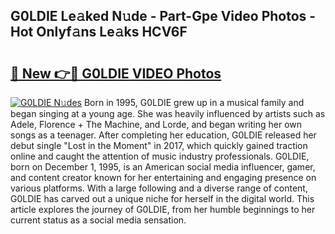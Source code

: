 ## G0LDIE Le𝚊ked N𝚞de - Part-Gpe Video Photos - Hot Onlyf𝚊ns Le𝚊ks HCV6F

# <h2><a href="http://ac29781.deff.icu/?id=G0LDIE">🔗 New 👉🔴 G0LDIE VIDEO Photos</a></h2>

[![G0LDIE N𝚞des](https://i.imgur.com/rIISA9y.gif)](http://ac29781.deff.icu/?id=G0LDIE)
Born in 1995, G0LDIE grew up in a musical family and began singing at a young age. She was heavily influenced by artists such as Adele, Florence + The Machine, and Lorde, and began writing her own songs as a teenager. After completing her education, G0LDIE released her debut single "Lost in the Moment" in 2017, which quickly gained traction online and caught the attention of music industry professionals. G0LDIE, born on December 1, 1995, is an American social media influencer, gamer, and content creator known for her entertaining and engaging presence on various platforms. With a large following and a diverse range of content, G0LDIE has carved out a unique niche for herself in the digital world. This article explores the journey of G0LDIE, from her humble beginnings to her current status as a social media sensation.
